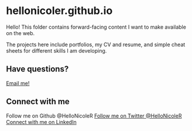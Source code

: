 # hellonicoler.github.io
Hello! This folder contains forward-facing content I want to make available on the web.

The projects here include portfolios, my CV and resume, and simple cheat sheets for different skills I am developing.

## Have questions? 
[Email me!](mailto:nicole.rothenay@tamucc.edu)

## Connect with me 
Follow me on Github @HelloNicoleR
[Follow me on Twitter @HelloNicoleR](https://twitter.com/HelloNicoleR)
[Connect with me on LinkedIn](https://www.linkedin.com/in/nrothenay/)

